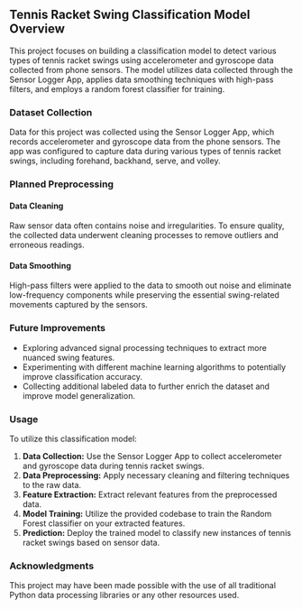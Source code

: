 ## Tennis Racket Swing Classification Model Overview

This project focuses on building a classification model to detect various types of tennis racket swings using accelerometer and gyroscope data collected from phone sensors. The model utilizes data collected through the Sensor Logger App, applies data smoothing techniques with high-pass filters, and employs a random forest classifier for training.

### Dataset Collection

Data for this project was collected using the Sensor Logger App, which records accelerometer and gyroscope data from the phone sensors. The app was configured to capture data during various types of tennis racket swings, including forehand, backhand, serve, and volley.

### Planned Preprocessing

#### Data Cleaning

Raw sensor data often contains noise and irregularities. To ensure quality, the collected data underwent cleaning processes to remove outliers and erroneous readings.

#### Data Smoothing

High-pass filters were applied to the data to smooth out noise and eliminate low-frequency components while preserving the essential swing-related movements captured by the sensors.

### Future Improvements

- Exploring advanced signal processing techniques to extract more nuanced swing features.
- Experimenting with different machine learning algorithms to potentially improve classification accuracy.
- Collecting additional labeled data to further enrich the dataset and improve model generalization.

### Usage

To utilize this classification model:

1. **Data Collection:** Use the Sensor Logger App to collect accelerometer and gyroscope data during tennis racket swings.
2. **Data Preprocessing:** Apply necessary cleaning and filtering techniques to the raw data.
3. **Feature Extraction:** Extract relevant features from the preprocessed data.
4. **Model Training:** Utilize the provided codebase to train the Random Forest classifier on your extracted features.
5. **Prediction:** Deploy the trained model to classify new instances of tennis racket swings based on sensor data.

### Acknowledgments

This project may have been made possible with the use of all traditional Python data processing libraries or any other resources used.
